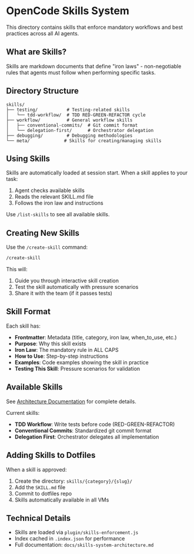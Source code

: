 # OpenCode Skills System

This directory contains skills that enforce mandatory workflows and best practices across all AI agents.

## What are Skills?

Skills are markdown documents that define "iron laws" - non-negotiable rules that agents must follow when performing specific tasks.

## Directory Structure

```
skills/
├── testing/           # Testing-related skills
│   └── tdd-workflow/  # TDD RED-GREEN-REFACTOR cycle
├── workflow/          # General workflow skills  
│   ├── conventional-commits/  # Git commit format
│   └── delegation-first/      # Orchestrator delegation
├── debugging/         # Debugging methodologies
└── meta/             # Skills for creating/managing skills
```

## Using Skills

Skills are automatically loaded at session start. When a skill applies to your task:
1. Agent checks available skills
2. Reads the relevant SKILL.md file
3. Follows the iron law and instructions

Use `/list-skills` to see all available skills.

## Creating New Skills

Use the `/create-skill` command:

```bash
/create-skill
```

This will:
1. Guide you through interactive skill creation
2. Test the skill automatically with pressure scenarios
3. Share it with the team (if it passes tests)

## Skill Format

Each skill has:
- **Frontmatter**: Metadata (title, category, iron law, when_to_use, etc.)
- **Purpose**: Why this skill exists
- **Iron Law**: The mandatory rule in ALL CAPS
- **How to Use**: Step-by-step instructions
- **Examples**: Code examples showing the skill in practice
- **Testing This Skill**: Pressure scenarios for validation

## Available Skills

See [Architecture Documentation](../../../docs/skills-system-architecture.md) for complete details.

Current skills:
- **TDD Workflow**: Write tests before code (RED-GREEN-REFACTOR)
- **Conventional Commits**: Standardized git commit format
- **Delegation First**: Orchestrator delegates all implementation

## Adding Skills to Dotfiles

When a skill is approved:
1. Create the directory: `skills/{category}/{slug}/`
2. Add the `SKILL.md` file
3. Commit to dotfiles repo
4. Skills automatically available in all VMs

## Technical Details

- Skills are loaded via `plugin/skills-enforcement.js`
- Index cached in `.index.json` for performance
- Full documentation: `docs/skills-system-architecture.md`
